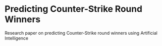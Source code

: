 # Predicting Counter-Strike Round Winners
Research paper on predicting Counter-Strike round winners using Artificial Intelligence
